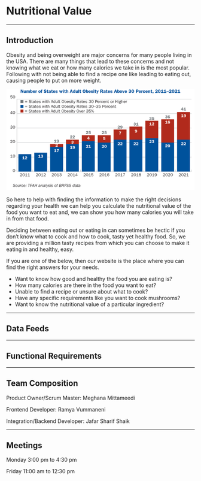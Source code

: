 # Nutritional Value 
- - -

## Introduction

Obesity and being overweight are major concerns for many people living in the USA. There are many things that lead to these concerns and not knowing what we eat or how many calories we take in is the most popular. Following with not being able to find a recipe one like leading to eating out, causing people to put on more weight.

![alt text](https://github.com/shaik-jafar6/shaik-jafar6/blob/main/Picture1.png?raw=true)

So here to help with finding the information to make the right decisions regarding your health we can help you calculate the nutritional value of the food you want to eat and, we can show you how many calories you will take in from that food.

Deciding between eating out or eating in can sometimes be hectic if you don’t know what to cook and how to cook, tasty yet healthy food. So, we are providing a million tasty recipes from which you can choose to make it eating in and healthy, easy.

If you are one of the below, then our website is the place where you can find the right answers for your needs.

- Want to know how good and healthy the food you are eating is?
- How many calories are there in the food you want to eat?
- Unable to find a recipe or unsure about what to cook?
- Have any specific requirements like you want to cook mushrooms?
- Want to know the nutritional value of a particular ingredient?

- - -
## Data Feeds


- - -

## Functional Requirements

- - -
## Team Composition
Product Owner/Scrum Master: Meghana Mittameedi

Frontend Developer: Ramya Vummaneni

Integration/Backend Developer: Jafar Sharif Shaik

- - - 

## Meetings

Monday 3:00 pm to 4:30 pm

Friday 11:00 am to 12:30 pm

